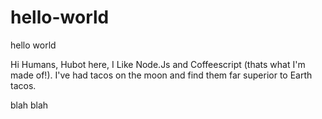 # hello-world
hello world

Hi Humans,
Hubot here, I Like Node.Js and Coffeescript (thats what I'm made of!). I've had tacos on the moon and find them far superior to Earth tacos.

blah blah 
